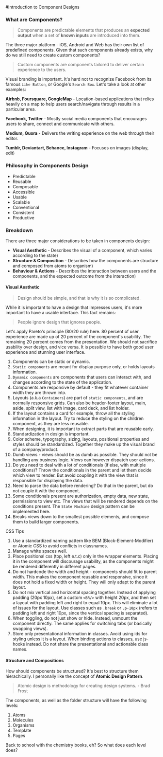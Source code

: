 #Introduction to Component Designs

### What are Components?
> Components are predictable elements that produces an **expected output** when a set of **known inputs** are introduced into them. 

The three major platform - iOS, Android and Web has their own list of predefined components. Given that such components already exists, why do we still need to create custom components?

> Custom components are components tailored to deliver certain experience to the users.

Visual branding is important. It's hard not to recognize Facebook from its famous `Like Button`, or Google's `Search Box`. Let's take a look at other examples:

**Airbnb, Foursquare, GoogleMap** - Location-based applications that relies heavily on a map to help users search/navigate through results in a particular area.

**Facebook, Twitter** - Mostly social media components that encourages users to share, connect and communicate with others.

**Medium, Quora** - Delivers the writing experience on the web through their editor.

**Tumblr, Deviantart, Behance, Instagram** - Focuses on images (display, edit) 

### Philosophy in Components Design

- Predictable
- Reusable
- Composable
- Accessible
- Usable
- Scalable
- Conventional
- Consistent
- Productive

### Breakdown

There are three major considerations to be taken in components design:
- **Visual Aesthetic** - Describes the visual of a component, which varies according to the state)
- **Structure & Composition** - Describes how the components are structure and composed from atoms to organism)
- **Behaviour & Actions** - Describes the interaction between users and the components, and the expected outcome from the interaction)

#### Visual Aesthetic

> Design should be simple, and that is why it is so complicated.

While it is important to have a design that impresses users, it's more important to have a usable interface. This fact remains:

> People ignore design that ignores people. 

Let's apply Pareto's principle (80/20 rule) here. 80 percent of user experience are made up of 20 percent of the component's usability. The remaining 20 percent comes from the presentation. We should not sacrifice usability over design, and vice versa. It is possible to have both good user experience and stunning user interface.

1. Components can be static or dynamic.
2. `Static components` are meant for display purpose only, or holds layouts information.
3. `Dynamic components` are components that users can interact with, and changes according to the state of the application.
4. Components are responsive by default - they fit whatever container width they are thrown into.
5. Layouts (a.k.a `Containers`) are part of `static components`, and are normally responsive grids. Can also be header-footer layout, main, aside, split view, list with image, card deck, and list holder.
6. If the layout contains a card for example, throw all the styling information in the layout. Try to reduce the styling on the children component, as they are less reusable. 
6. When designing, it is important to extract parts that are reusable early.
7. Standardization in design is important.
8. Color scheme, typography, sizing, layouts, positional properties and styles should be standardized. Together they make up the visual brand of a company/product.
9. Dumb views - views should be as dumb as possible. They should not be handling any business logic. Views can however dispatch user actions. 
10. Do you need to deal with a lot of conditionals (if else, with multiple conditions)? Throw the conditionals in the parent and let them decide which view to render. But avoid coupling it with the view that is responsible for displaying the data.
11. Need to parse the data before rendering? Do that in the parent, but do not couple it with the component.
12. Some conditionals present are authorization, empty data, new state, permissions to view etc. The views that will be rendered depends on the conditions present. The `State Machine` design pattern can be implemented here.
13. Breaks views down to the smallest possible elements, and compose them to build larger components. 

CSS Tips

1. Use a standardized naming pattern like BEM (Block-Element-Modifier) or Atomic CSS to avoid conflicts in classnames.
2. Manage white spaces well.
3. Place positional css (top, left e.t.c) only in the wrapper elements. Placing it in the component will discourage usability, as the components might be rendered differently in different pages.
4. Do not hardcode the width and height - components should fit to parent width. This makes the component reusable and responsive, since it does not hold a fixed width or height. They will only adapt to the parent layout.
5. Do not mix vertical and horizontal spacing together. Instead of applying padding (20px 10px), set a custom `<BR/>` with height 20px, and then set a layout with padding left and right to equal 10px. This will eliminate a lot of issues for the layout. Use classes such as `.break` or `.p-10px` (refers to padding left and right 10px, since the vertical spacing is separated). 
6. When toggling, do not just show or hide. Instead, unmount the component directly. The same applies for switching tabs (or basically swapping views).
7. Store only presentational information in classes. Avoid using ids for styling unless it is a layout. When binding actions to classes, use js-hooks instead. Do not share the presentational and actionable class names. 



#### Structure and Compositions

How should components be structured? It's best to structure them hierachically. I personally like the concept of __Atomic Design Pattern__. 

> Atomic design is methodology for creating design systems. - Brad Frost

The components, as well as the folder structure will have the following levels:

1. Atoms
2. Molecules
3. Organisms
4. Template
5. Pages

Back to school with the chemistry books, eh? So what does each level does? 
